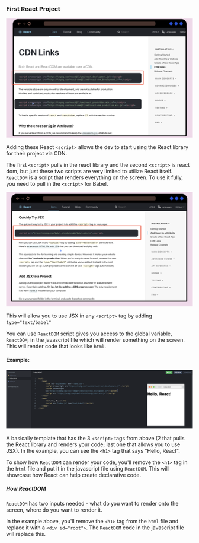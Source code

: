 ### First React Project

![Image 1.0](../images/info_1.png)

Adding these React `<script>` allows the dev to start using the React library for their project via CDN.

The first `<script>` pulls in the react library and the second `<script>` is react dom, but just these two scripts are very limited to utilize React itself. `ReactDOM` is a script that renders everything on the screen. To use it fully, you need to pull in the `<script>` for Babel.

![Image 1.1](../images/info_2.png)

This will allow you to use JSX in any `<script>` tag by adding `type="text/babel"`

You can use `ReactDOM` script gives you access to the global variable, `ReactDOM`, in the javascript file which will render something on the screen. This will render code that looks like `html`.
<br/>

#### Example:

![Image 1.2](../images/info_3.png)

A basically template that has the 3 `<script>` tags from above (2 that pulls the React library and renders your code; last one that allows you to use JSX). In the example, you can see the `<h1>` tag that says "Hello, React".

To show how `ReactDOM` can render your code, you'll remove the `<h1>` tag in the `html` file and put it in the javascript file using `ReactDOM`. This will showcase how React can help create declarative code.

##### How ReactDOM

`ReactDOM` has two inputs needed - what do you want to render onto the screen, where do you want to render it.

In the example above, you'll remove the `<h1>` tag from the `html` file and replace it with a `<div id="root">`. The `ReactDOM` code in the javascript file will replace this.
